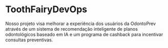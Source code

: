 # ToothFairyDevOps
Nosso projeto visa melhorar a experiência dos usuários da OdontoPrev através de um sistema de recomendação inteligente de planos odontológicos baseado em IA e um programa de cashback para incentivar consultas preventivas.
